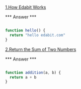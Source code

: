 [1.How Edabit Works](https://edabit.com/challenge/ARr5tA458o2tC9FTN)

*** Answer ***

```js

function hello() {
  return "hello edabit.com"
}

```





[2.Return the Sum of Two Numbers](https://edabit.com/challenge/3LpBLgNRyaHMvNb4j)

*** Answer ***

```js

function addition(a, b) {
  return a + b
}

```